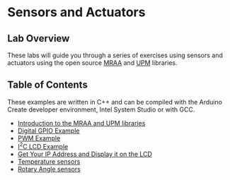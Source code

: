 # Sensors and Actuators

## Lab Overview

These labs will guide you through a series of exercises using sensors and actuators using the open source [MRAA](https://iotdk.intel.com/docs/master/mraa/) and [UPM](https://upm.mraa.io/) libraries.

## Table of Contents

These examples are written in C++ and can be compiled with the Arduino Create developer environment, Intel System Studio or with GCC.

* [Introduction to the MRAA and UPM libraries](https://github.com/SSG-DRD-IOT/lab-overview-mraa-and-upm-libraries/)
* [Digital GPIO Example](https://github.com/SSG-DRD-IOT/lab-digital-sensors-arduino)
* [PWM Example](https://github.com/SSG-DRD-IOT/lab-pwm-sensors-arduino)
* [I<sup>2</sup>C LCD Example](https://github.com/SSG-DRD-IOT/lab-lcd-arduino)
* [Get Your IP Address and Display it on the LCD](https://github.com/SSG-DRD-IOT/lab-IP-to-LCD-Arduino)
* [Temperature sensors](https://github.com/SSG-DRD-IOT/lab-temperature-humidity-arduino)
* [Rotary Angle sensors](https://github.com/SSG-DRD-IOT/lab-rotary-angle-sensor-c)

